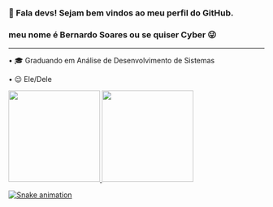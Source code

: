 ### 👋 Fala devs! Sejam bem vindos ao meu perfil do GitHub.

### meu nome é Bernardo Soares ou se quiser Cyber 😜

-------------------------------------------------------------

• 🎓 Graduando em Análise de Desenvolvimento de Sistemas

• 😉 Ele/Dele


<div>
<a href="https://github.com/bernardosoaress">
<img height="180em" src="https://github-readme-stats.vercel.app/api/top-langs/?username=bernardosoaress&layout=compact&langs_count=7&theme=dracula"/>
<img height="180em" src="https://github-readme-stats.vercel.app/api?username=seu-usuário-aqui&show_icons=true&theme=dracula&include_all_commits=true&count_private=true"/>
</div>

![Snake animation](https://github.com/bernardosoaress/bernardosoaress/blob/output/github-contribution-grid-snake.svg)

